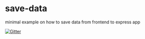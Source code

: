 # save-data
minimal example on how to save data from frontend to express app

[![Gitter](https://badges.gitter.im/Join%20Chat.svg)](https://gitter.im/fabiantheblind/save-data?utm_source=badge&utm_medium=badge&utm_campaign=pr-badge)